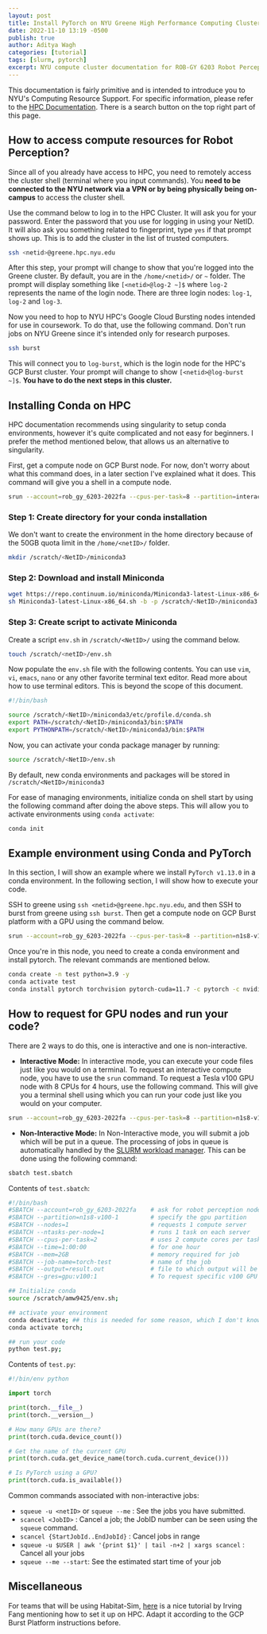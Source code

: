 ```yaml
---
layout: post
title: Install PyTorch on NYU Greene High Performance Computing Cluster.
date: 2022-11-10 13:19 -0500
publish: true
author: Aditya Wagh
categories: [tutorial]
tags: [slurm, pytorch]
excerpt: NYU compute cluster documentation for ROB-GY 6203 Robot Perception, a graduate level course about 3d & 2d vision I co-taught with Prof. Chen Feng (cfeng@nyu.edu) at NYU's Tandon School Of Engineering
---
```


This documentation is fairly primitive and is intended to introduce you to NYU's Computing Resource Support. For specific information, please refer to the [HPC Documentation](https://sites.google.com/nyu.edu/nyu-hpc). There is a search button on the top right part of this page.

## How to access compute resources for Robot Perception?

Since all of you already have access to HPC, you need to remotely access the cluster shell (terminal where you input commands). You **need to be connected to the NYU network via a VPN or by being physically being on-campus** to access the cluster shell.

Use the command below to log in to the HPC Cluster. It will ask you for your password. Enter the password that you use for logging in using your NetID. It will also ask you something related to fingerprint, type `yes` if that prompt shows up. This is to add the cluster in the list of trusted computers.

```bash
ssh <netid>@greene.hpc.nyu.edu
```

After this step, your prompt will change to show that you're logged into the Greene cluster. By default, you are in the `/home/<netid>/` or `~` folder. The prompt will display something like `[<netid>@log-2 ~]$` where `log-2` represents the name of the login node. There are three login nodes: `log-1`, `log-2` and `log-3`.

Now you need to hop to NYU HPC's Google Cloud Bursting nodes intended for use in coursework. To do that, use the following command. Don't run jobs on NYU Greene since it's intended only for research purposes.

```bash
ssh burst
```

This will connect you to `log-burst`, which is the login node for the HPC's GCP Burst cluster. Your prompt will change to show `[<netid>@log-burst ~]$`. **You have to do the next steps in this cluster.**

## Installing Conda on HPC

HPC documentation recommends using singularity to setup conda environments, however it's quite complicated and not easy for beginners. I prefer the method mentioned below, that allows us an alternative to singularity.

First, get a compute node on GCP Burst node. For now, don't worry about what this command does, in a later section I've explained what it does. This command will give you a shell in a compute node.

```bash
srun --account=rob_gy_6203-2022fa --cpus-per-task=8 --partition=interactive --mem=16GB --time=04:00:00 --pty /bin/bash
```

### **Step 1:** Create directory for your conda installation

We don't want to create the environment in the home directory because of the 50GB quota limit in the `/home/<netID>/` folder.

```bash
mkdir /scratch/<NetID>/miniconda3
```

### **Step 2:** Download and install Miniconda

```bash
wget https://repo.continuum.io/miniconda/Miniconda3-latest-Linux-x86_64.sh
sh Miniconda3-latest-Linux-x86_64.sh -b -p /scratch/<NetID>/miniconda3
```

### **Step 3:** Create script to activate Miniconda

Create a script `env.sh` in `/scratch/<NetID>/` using the command below.

```bash
touch /scratch/<netID>/env.sh
```

Now populate the `env.sh` file with the following contents. You can use `vim`, `vi`, `emacs`, `nano` or any other favorite terminal text editor. Read more about how to use terminal editors. This is beyond the scope of this document.

```bash
#!/bin/bash

source /scratch/<NetID>/miniconda3/etc/profile.d/conda.sh
export PATH=/scratch/<NetID>/miniconda3/bin:$PATH
export PYTHONPATH=/scratch/<NetID>/miniconda3/bin:$PATH
```

Now, you can activate your conda package manager by running:

```bash
source /scratch/<NetID>/env.sh
```

By default, new conda environments and packages will be stored in `/scratch/<NetID>/miniconda3`

For ease of managing environments, initialize conda on shell start by using the following command after doing the above steps. This will allow you to activate environments using `conda activate`:

```bash
conda init
```

## Example environment using Conda and PyTorch

In this section, I will show an example where we install `PyTorch v1.13.0` in a conda environment. In the following section, I will show how to execute your code.

SSH to greene using `ssh <netid>@greene.hpc.nyu.edu`, and then SSH to burst from greene using `ssh burst`. Then get a compute node on GCP Burst platform with a GPU using the command below.

```bash
srun --account=rob_gy_6203-2022fa --cpus-per-task=8 --partition=n1s8-v100-1 --mem=16GB --gres=gpu:v100:1 --time=04:00:00 --pty /bin/bash
```

Once you're in this node, you need to create a conda environment and install pytorch. The relevant commands are mentioned below.

```bash
conda create -n test python=3.9 -y
conda activate test
conda install pytorch torchvision pytorch-cuda=11.7 -c pytorch -c nvidia
```

## How to request for GPU nodes and run your code?

There are 2 ways to do this, one is interactive and one is non-interactive.

- **Interactive Mode:** In interactive mode, you can execute your code files just like you would on a terminal. To request an interactive compute node, you have to use the `srun` command. To request a Tesla v100 GPU node with 8 CPUs for 4 hours, use the following command. This will give you a terminal shell using which you can run your code just like you would on your computer.

```bash
srun --account=rob_gy_6203-2022fa --cpus-per-task=8 --partition=n1s8-v100-1 --gres=gpu:v100:1 --time=04:00:00 --pty /bin/bash
```

- **Non-Interactive Mode:** In Non-Interactive mode, you will submit a job which will be put in a queue. The processing of jobs in queue is automatically handled by the [SLURM workload manager](https://slurm.schedmd.com/documentation.html). This can be done using the following command:

```bash
sbatch test.sbatch
```

Contents of `test.sbatch`:

```bash
#!/bin/bash
#SBATCH --account=rob_gy_6203-2022fa    # ask for robot perception nodes
#SBATCH --partition=n1s8-v100-1         # specify the gpu partition
#SBATCH --nodes=1                       # requests 1 compute server
#SBATCH --ntasks-per-node=1             # runs 1 task on each server
#SBATCH --cpus-per-task=2               # uses 2 compute cores per task
#SBATCH --time=1:00:00                  # for one hour
#SBATCH --mem=2GB                       # memory required for job
#SBATCH --job-name=torch-test           # name of the job
#SBATCH --output=result.out             # file to which output will be written
#SBATCH --gres=gpu:v100:1               # To request specific v100 GPU

## Initialize conda
source /scratch/amw9425/env.sh;

## activate your environment
conda deactivate; ## this is needed for some reason, which I don't know yet
conda activate torch;

## run your code
python test.py;
```

Contents of `test.py`:

```python
#!/bin/env python

import torch

print(torch.__file__)
print(torch.__version__)

# How many GPUs are there?
print(torch.cuda.device_count())

# Get the name of the current GPU
print(torch.cuda.get_device_name(torch.cuda.current_device()))

# Is PyTorch using a GPU?
print(torch.cuda.is_available())
```

Common commands associated with non-interactive jobs:

- `squeue -u <netID>` or `squeue --me` : See the jobs you have submitted.
- `scancel <JobID>` : Cancel a job; the JobID number can be seen using the `squeue` command.
- `scancel {StartJobId..EndJobId}` : Cancel jobs in range
- `squeue -u $USER | awk '{print $1}' | tail -n+2 | xargs scancel` : Cancel all your jobs
- `squeue --me --start`: See the estimated start time of your job

## Miscellaneous

For teams that will be using Habitat-Sim, [here](https://docs.google.com/document/d/1I5AwJrbzsCLECnSwYT0VHSozWg6iSipceLC5faqTgMg/edit?usp=sharing) is a nice tutorial by Irving Fang mentioning how to set it up on HPC. Adapt it according to the GCP Burst Platform instructions before.
